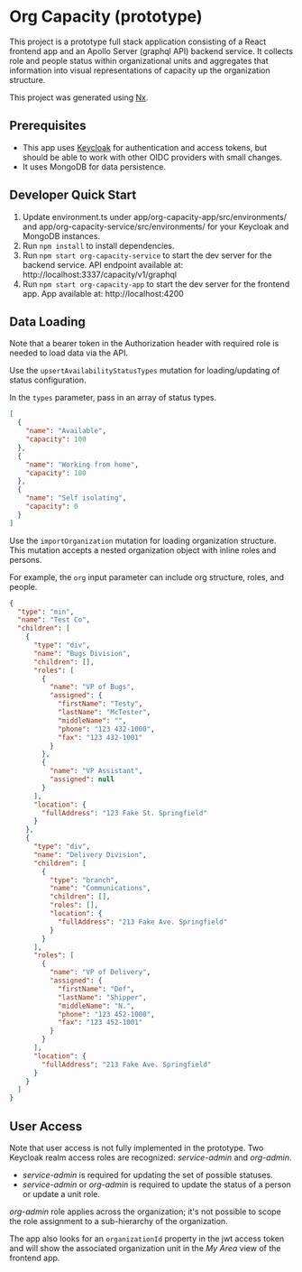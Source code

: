 # Org Capacity (prototype)

This project is a prototype full stack application consisting of a React frontend app and an Apollo Server (graphql API) backend service. It collects role and people status within organizational units and aggregates that information into visual representations of capacity up
the organization structure.

This project was generated using [Nx](https://nx.dev).

## Prerequisites

- This app uses [Keycloak](https://www.keycloak.org/) for authentication and access tokens, but should be able to work with other OIDC providers with small changes.
- It uses MongoDB for data persistence.

## Developer Quick Start
1. Update environment.ts under app/org-capacity-app/src/environments/ and app/org-capacity-service/src/environments/ for your Keycloak and MongoDB instances.
2. Run `npm install` to install dependencies.
3. Run `npm start org-capacity-service` to start the dev server for the backend service. API endpoint available at: http://localhost:3337/capacity/v1/graphql
4. Run `npm start org-capacity-app` to start the dev server for the frontend app. App available at: http://localhost:4200

## Data Loading
Note that a bearer token in the Authorization header with required role is needed to load data via the API.

Use the `upsertAvailabilityStatusTypes` mutation for loading/updating of status configuration.

In the `types` parameter, pass in an array of status types.

```json
[
  {
    "name": "Available",
    "capacity": 100
  },
  {
    "name": "Working from home",
    "capacity": 100
  },
  {
    "name": "Self isolating",
    "capacity": 0
  }
]
```

Use the `importOrganization` mutation for loading organization structure. This mutation accepts a nested organization object with inline roles and persons. 

For example, the `org` input parameter can include org structure, roles, and people.

```json
{
  "type": "min",
  "name": "Test Co",
  "children": [
    {
      "type": "div",
      "name": "Bugs Division",
      "children": [],
      "roles": [
        {
          "name": "VP of Bugs",
          "assigned": {
            "firstName": "Testy",
            "lastName": "McTester",
            "middleName": "",
            "phone": "123 432-1000",
            "fax": "123 432-1001"
          }
        },
        {
          "name": "VP Assistant",
          "assigned": null
        }
      ],
      "location": {
        "fullAddress": "123 Fake St. Springfield"
      }
    },
    {
      "type": "div",
      "name": "Delivery Division",
      "children": [
        {
          "type": "branch",
          "name": "Communications",
          "children": [],
          "roles": [],
          "location": {
            "fullAddress": "213 Fake Ave. Springfield"
          }
        }
      ],
      "roles": [
        {
          "name": "VP of Delivery",
          "assigned": {
            "firstName": "Def",
            "lastName": "Shipper",
            "middleName": "N.",
            "phone": "123 452-1000",
            "fax": "123 452-1001"
          }
        }
      ],
      "location": {
        "fullAddress": "213 Fake Ave. Springfield"
      }
    }
  ]
}
```

## User Access
Note that user access is not fully implemented in the prototype. Two Keycloak realm access roles are recognized: *service-admin* and *org-admin*. 

- *service-admin* is required for updating the set of possible statuses.
- *service-admin* or *org-admin* is required to update the status of a person or update a unit role.

*org-admin* role applies across the organization; it's not possible to scope the role assignment to a sub-hierarchy of the organization.

The app also looks for an `organizationId` property in the jwt access token and will show the associated organization unit in the *My Area* view of the frontend app. 
